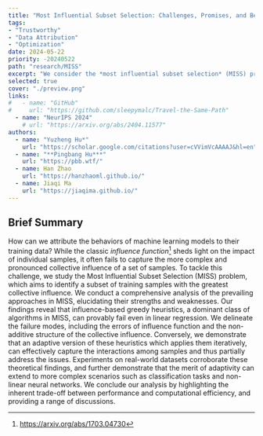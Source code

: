 ```yaml
---
title: "Most Influential Subset Selection: Challenges, Promises, and Beyond"
tags:
- "Trustworthy"
- "Data Attribution"
- "Optimization"
date: 2024-05-22
priority: -20240522
path: "research/MISS"
excerpt: "We consider the *most influential subset selection* (MISS) problem and identify various failure modes of the greedy-based algorithm used by the community, and prove that being \"adaptive\" helps in a non-obvious way."
selected: true
cover: "./preview.png"
links:
#   - name: "GitHub"
#     url: "https://github.com/sleepymalc/Travel-the-Same-Path"
  - name: "NeurIPS 2024"
    # url: "https://arxiv.org/abs/2404.11577"
authors:
  - name: "Yuzheng Hu*"
    url: "https://scholar.google.com/citations?user=cVVimVcAAAAJ&hl=en"
  - name: "**Pingbang Hu***"
    url: "https://pbb.wtf/"
  - name: Han Zhao
    url: "https://hanzhaoml.github.io/"
  - name: Jiaqi Ma
    url: "https://jiaqima.github.io/"
---
```


## Brief Summary

How can we attribute the behaviors of machine learning models to their training data? While the classic *influence function*[^1] sheds light on the impact of individual samples, it often fails to capture the more complex and pronounced collective influence of a set of samples. To tackle this challenge, we study the Most Influential Subset Selection (MISS) problem, which aims to identify a subset of training samples with the greatest collective influence. We conduct a comprehensive analysis of the prevailing approaches in MISS, elucidating their strengths and weaknesses. Our findings reveal that influence-based greedy heuristics, a dominant class of algorithms in MISS, can provably fail even in linear regression. We delineate the failure modes, including the errors of influence function and the non-additive structure of the collective influence. Conversely, we demonstrate that an adaptive version of these heuristics which applies them iteratively, can effectively capture the interactions among samples and thus partially address the issues. Experiments on real-world datasets corroborate these theoretical findings, and further demonstrate that the merit of adaptivity can extend to more complex scenarios such as classification tasks and non-linear neural networks. We conclude our analysis by highlighting the inherent trade-off between performance and computational efficiency, and providing a range of discussions.

[^1]: <https://arxiv.org/abs/1703.04730>
